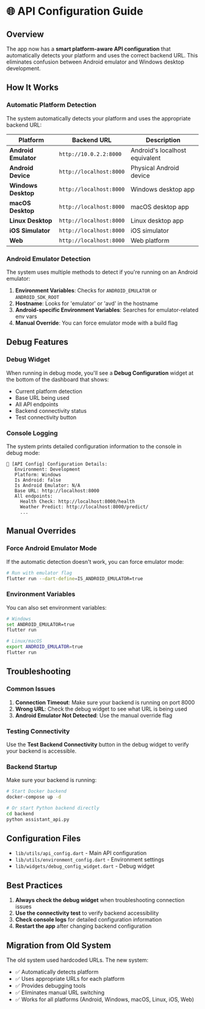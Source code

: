 # 🌐 API Configuration Guide

## Overview

The app now has a **smart platform-aware API configuration** that automatically detects your platform and uses the correct backend URL. This eliminates confusion between Android emulator and Windows desktop development.

## How It Works

### Automatic Platform Detection

The system automatically detects your platform and uses the appropriate backend URL:

| Platform | Backend URL | Description |
|----------|-------------|-------------|
| **Android Emulator** | `http://10.0.2.2:8000` | Android's localhost equivalent |
| **Android Device** | `http://localhost:8000` | Physical Android device |
| **Windows Desktop** | `http://localhost:8000` | Windows desktop app |
| **macOS Desktop** | `http://localhost:8000` | macOS desktop app |
| **Linux Desktop** | `http://localhost:8000` | Linux desktop app |
| **iOS Simulator** | `http://localhost:8000` | iOS simulator |
| **Web** | `http://localhost:8000` | Web platform |

### Android Emulator Detection

The system uses multiple methods to detect if you're running on an Android emulator:

1. **Environment Variables**: Checks for `ANDROID_EMULATOR` or `ANDROID_SDK_ROOT`
2. **Hostname**: Looks for 'emulator' or 'avd' in the hostname
3. **Android-specific Environment Variables**: Searches for emulator-related env vars
4. **Manual Override**: You can force emulator mode with a build flag

## Debug Features

### Debug Widget

When running in debug mode, you'll see a **Debug Configuration** widget at the bottom of the dashboard that shows:

- Current platform detection
- Base URL being used
- All API endpoints
- Backend connectivity status
- Test connectivity button

### Console Logging

The system prints detailed configuration information to the console in debug mode:

```
🔧 [API Config] Configuration Details:
   Environment: Development
   Platform: Windows
   Is Android: false
   Is Android Emulator: N/A
   Base URL: http://localhost:8000
   All endpoints:
     Health Check: http://localhost:8000/health
     Weather Predict: http://localhost:8000/predict/
     ...
```

## Manual Overrides

### Force Android Emulator Mode

If the automatic detection doesn't work, you can force emulator mode:

```bash
# Run with emulator flag
flutter run --dart-define=IS_ANDROID_EMULATOR=true
```

### Environment Variables

You can also set environment variables:

```bash
# Windows
set ANDROID_EMULATOR=true
flutter run

# Linux/macOS
export ANDROID_EMULATOR=true
flutter run
```

## Troubleshooting

### Common Issues

1. **Connection Timeout**: Make sure your backend is running on port 8000
2. **Wrong URL**: Check the debug widget to see what URL is being used
3. **Android Emulator Not Detected**: Use the manual override flag

### Testing Connectivity

Use the **Test Backend Connectivity** button in the debug widget to verify your backend is accessible.

### Backend Startup

Make sure your backend is running:

```bash
# Start Docker backend
docker-compose up -d

# Or start Python backend directly
cd backend
python assistant_api.py
```

## Configuration Files

- `lib/utils/api_config.dart` - Main API configuration
- `lib/utils/environment_config.dart` - Environment settings
- `lib/widgets/debug_config_widget.dart` - Debug widget

## Best Practices

1. **Always check the debug widget** when troubleshooting connection issues
2. **Use the connectivity test** to verify backend accessibility
3. **Check console logs** for detailed configuration information
4. **Restart the app** after changing backend configuration

## Migration from Old System

The old system used hardcoded URLs. The new system:

- ✅ Automatically detects platform
- ✅ Uses appropriate URLs for each platform
- ✅ Provides debugging tools
- ✅ Eliminates manual URL switching
- ✅ Works for all platforms (Android, Windows, macOS, Linux, iOS, Web) 